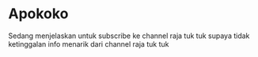 # Apokoko
Sedang menjelaskan untuk subscribe ke channel raja tuk tuk supaya tidak ketinggalan info menarik dari channel raja tuk tuk
